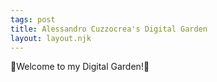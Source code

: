 ```yaml
---
tags: post
title: Alessandro Cuzzocrea's Digital Garden
layout: layout.njk
---
```


🎄Welcome to my Digital Garden!🎄
